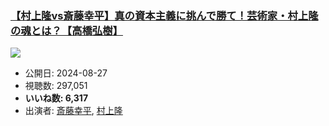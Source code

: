### [【村上隆vs斎藤幸平】真の資本主義に挑んで勝て！芸術家・村上隆の魂とは？【高橋弘樹】](https://www.youtube.com/watch?v=ZLU7eBFn5bg)
[![](https://img.youtube.com/vi/ZLU7eBFn5bg/sddefault.jpg)](https://www.youtube.com/watch?v=ZLU7eBFn5bg)
-   公開日: 2024-08-27
-   視聴数: 297,051
-   **いいね数: 6,317**
-   出演者: [斎藤幸平](/rehacq_fan/people/斎藤幸平 "wikilink"), [村上隆](/rehacq_fan/people/村上隆 "wikilink")

